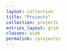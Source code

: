 ```yaml
---
layout: collection
title: "Projects"
collection: projects
entries_layout: grid
classes: wide
permalink: /projects/
---
```

